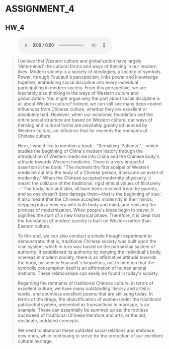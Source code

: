 # ASSIGNMENT_4

## HW_4

<figure>
  <audio controls>
    <source src="https://github.com/Bengerthelorf/Contents/raw/main/aud/hw_4.mp3" type="audio/mp3">
    Your browser does not support the audio element.
  </audio>
</figure>

> I believe that Western culture and globalization have largely 'determined' the cultural forms and ways of thinking in our modern lives. Modern society is a society of ideologies, a society of symbols. Power, through Foucault's panopticism, links power and knowledge together, embedding social discipline into every individual participating in modern society. From this perspective, we are inevitably also thinking in the ways of Western culture and globalization. You might argue why the part about social discipline is all about Western culture? Indeed, we can still see many deep-rooted influences from Chinese culture, whether they are excellent or absolutely bad. However, when our economic foundation and the entire social structure are based on Western culture, our ways of thinking and cultural forms are inevitably greatly influenced by Western culture, an influence that far exceeds the remnants of Chinese culture.
>
> Here, I would like to mention a book—"Remaking 'Patients'"—which studies the beginning of China's modern history through the introduction of Western medicine into China and the Chinese body's attitude towards Western medicine. There is a very impactful assertion in the book: "The moment the first scalpel of Western medicine cut into the body of a Chinese person, it became an event of modernity." When the Chinese accepted modernity physically, it meant the collapse of the traditional, rigid ethical values of filial piety—'The body, hair and skin, all have been received from the parents, and so one doesn’t dare damage them—that is the beginning of xiao.' It also meant that the Chinese accepted modernity in their minds, stepping into a new era with both body and mind, and realizing the process of modernization. When people's ideas begin to waver, it signifies the start of a new historical phase. Therefore, it is clear that the foundation of modern society is built on Western rather than Eastern culture.
>
> To this end, we can also conduct a simple thought experiment to demonstrate: that is, traditional Chinese society was built upon the clan system, which in turn was based on the patriarchal system of authority. It established its authority by denying the individual's body, whereas in modern society, there is an affirmative attitude towards the body, as seen in Foucault's biopolitics, not to mention that the symbolic consumption itself is an affirmation of human animal instincts. These relationships can easily be found in today's society.
>
> Regarding the remnants of traditional Chinese culture, in terms of excellent culture, we have many outstanding literary and artistic works, and countless excellent poems that are still sung today. In terms of the dregs, the objectification of women under the traditional patriarchal system, presented as transactions in marriage, is an example. These can essentially be summed up as: the rootless duckweed of traditional Chinese literature and arts, or the old, obstinate, outdated concepts.
>
> We need to abandon these outdated social relations and embrace new ones, while continuing to strive for the protection of our excellent cultural heritage.
